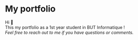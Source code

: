# My portfolio

Hi 👋 <br>
This my portfolio as a 1st year student in BUT Informatique ! <br>
*Feel free to reach out to me if you have questions or comments.*
